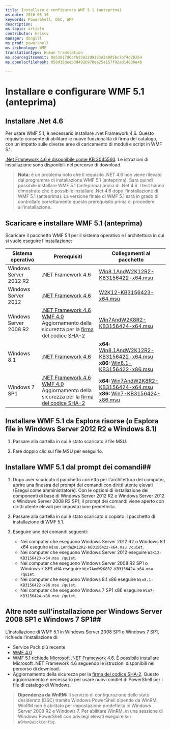 ```yaml
---
title: Installare e configurare WMF 5.1 (anteprima)
ms.date: 2016-05-16
keywords: PowerShell, DSC, WMF
description: 
ms.topic: article
contributor: kriscv
manager: dongill
ms.prod: powershell
ms.technology: WMF
translationtype: Human Translation
ms.sourcegitcommit: 0a53817d6af625822d9183d2a0d5bc7bf4d2b264
ms.openlocfilehash: 058d18deeb3d4926970ea25a157f92ad14836e4b

---
```


# Installare e configurare WMF 5.1 (anteprima) #

## Installare .Net 4.6
Per usare WMF 5.1, è necessario installare .Net Framework 4.6. Questo requisito consente di abilitare le nuove funzionalità di firma del catalogo, con un impatto sulle diverse aree di caricamento di moduli e script in WMF 5.1. 

[.Net Framework 4.6 è disponibile come KB 3045560](https://support.microsoft.com/en-us/kb/3045560). Le istruzioni di installazione sono disponibili nel percorso di download.

> **Nota:** è un problema noto che il requisito .NET 4.6 non viene rilevato dal programma di installazione WMF 5.1 (anteprima). Sarà quindi possibile installare WMF 5.1 (anteprima) prima di .Net 4.6. I test hanno dimostrato che è possibile installare .Net 4.6 dopo l'installazione di WMF 5.1 (anteprima). La versione finale di WMF 5.1 sarà in grado di controllare correttamente questo prerequisito prima di procedere all'installazione. 

## Scaricare e installare WMF 5.1 (anteprima)

Scaricare il pacchetto WMF 5.1 per il sistema operativo e l'architettura in cui si vuole eseguire l'installazione:

| Sistema operativo       | Prerequisiti | Collegamenti al pacchetto             |
|------------------------|---------------|---------------------------|
| Windows Server 2012 R2 | [.NET Framework 4.6](https://support.microsoft.com/en-us/kb/3045560) | [Win8.1AndW2K12R2-KB3156422-x64.msu](http://go.microsoft.com/fwlink/?LinkID=823586)|
| Windows Server 2012    | [.NET Framework 4.6](https://support.microsoft.com/en-us/kb/3045560) | [W2K12-KB3156423-x64.msu](http://go.microsoft.com/fwlink/?LinkID=823587)|
| Windows Server 2008 R2 | [.NET Framework 4.6](https://support.microsoft.com/en-us/kb/3045560) </br> [WMF 4.0](http://www.microsoft.com/en-us/download/details.aspx?id=40855) </br> Aggiornamento della sicurezza per la [firma del codice SHA-2](https://technet.microsoft.com/en-us/library/security/3033929) | [Win7AndW2K8R2-KB3156424-x64.msu](http://go.microsoft.com/fwlink/?LinkID=823588) |
| Windows 8.1            | [.NET Framework 4.6](https://support.microsoft.com/en-us/kb/3045560) | **x64:** [Win8.1AndW2K12R2-KB3156422-x64.msu](http://go.microsoft.com/fwlink/?LinkID=823586) </br> **x86:** [Win8.1-KB3156422-x86.msu](http://go.microsoft.com/fwlink/?LinkID=823589) |
| Windows 7 SP1          | [.NET Framework 4.6](https://support.microsoft.com/en-us/kb/3045560) </br> [WMF 4.0](http://www.microsoft.com/en-us/download/details.aspx?id=40855) </br> Aggiornamento della sicurezza per la [firma del codice SHA-2](https://technet.microsoft.com/en-us/library/security/3033929) | **x64:** [Win7AndW2K8R2-KB3156424-x64.msu](http://go.microsoft.com/fwlink/?LinkID=823588) </br> **x86:** [Win7-KB3156424-x86.msu](http://go.microsoft.com/fwlink/?LinkID=823590) |


## Installare WMF 5.1 da Esplora risorse (o Esplora file in Windows Server 2012 R2 e Windows 8.1)

1. Passare alla cartella in cui è stato scaricato il file MSU.

2. Fare doppio clic sul file MSU per eseguirlo.

## Installare WMF 5.1 dal prompt dei comandi##

1. Dopo aver scaricato il pacchetto corretto per l'architettura del computer, aprire una finestra del prompt dei comandi con diritti utente elevati (Esegui come amministratore). Con le opzioni di installazione dei componenti di base di Windows Server 2012 R2 o Windows Server 2012 o Windows Server 2008 R2 SP1, il prompt dei comandi viene aperto con diritti utente elevati per impostazione predefinita.

2. Passare alla cartella in cui è stato scaricato o copiato il pacchetto di installazione di WMF 5.1.

3. Eseguire uno dei comandi seguenti:
    - Nei computer che eseguono Windows Server 2012 R2 o Windows 8.1 x64 eseguire `Win8.1AndW2K12R2-KB3156422-x64.msu /quiet`.
    - Nei computer che eseguono Windows Server 2012 eseguire `W2K12-KB3156423-x64.msu /quiet`.
    - Nei computer che eseguono Windows Server 2008 R2 SP1 o Windows 7 SP1 x64 eseguire `Win7AndW2K8R2-KB3156424-x64.msu /quiet`.
    - Nei computer che eseguono Windows 8.1 x86 eseguire `Win8.1-KB3156422-x86.msu /quiet`.
    - Nei computer che eseguono Windows 7 SP1 x86 eseguire `Win7-KB3156424-x86.msu /quiet`.

## Altre note sull'installazione per Windows Server 2008 SP1 e Windows 7 SP1##
L'installazione di WMF 5.1 in Windows Server 2008 SP1 o Windows 7 SP1, richiede l'installazione di:
- Service Pack più recente
- [WMF 4.0](http://www.microsoft.com/en-us/download/details.aspx?id=40855)
- WMF 5.1 richiede [Microsoft .NET Framework 4.6](https://support.microsoft.com/en-us/kb/3045560). È possibile installare Microsoft .NET Framework 4.6 seguendo le istruzioni disponibili nel percorso di download.
- Aggiornamento della sicurezza per la [firma del codice SHA-2](https://technet.microsoft.com/en-us/library/security/3033929). Questo aggiornamento è necessario per usare nuovi cmdlet di PowerShell per i file di catalogo di Windows. 

> **Dipendenza da WnRM:** il servizio di configurazione dello stato desiderato (DSC) tramite Windows PowerShell dipende da WinRM. WinRM non è abilitato per impostazione predefinita in Windows Server 2008 R2 e Windows 7. Per abilitare WinRM, in una sessione di Windows PowerShell con privilegi elevati eseguire `Set-WSManQuickConfig`.




<!--HONumber=Jul16_HO5-->


